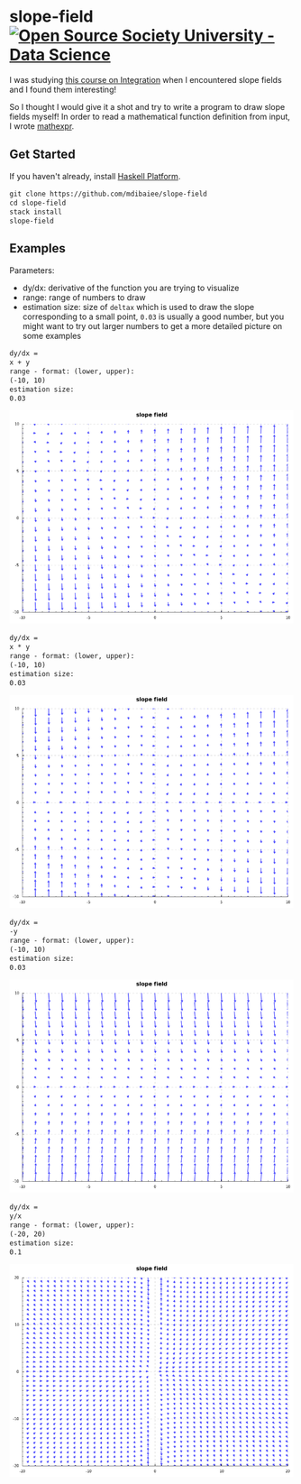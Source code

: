 slope-field [![Open Source Society University - Data Science](https://img.shields.io/badge/OSSU-data--science-blue.svg)](https://github.com/open-source-society/data-science)
===========

I was studying [this course on Integration](https://www.edx.org/course/calculus-1b-integration-mitx-18-01-2x) when I encountered
slope fields and I found them interesting!

So I thought I would give it a shot and try to write a program to draw slope fields myself!
In order to read a mathematical function definition from input, I wrote [mathexpr](/mdibaiee/mathexpr).

Get Started
-----------
If you haven't already, install [Haskell Platform](https://www.haskell.org/platform/).

```
git clone https://github.com/mdibaiee/slope-field
cd slope-field
stack install
slope-field
```
Examples
--------
Parameters:
  - dy/dx: derivative of the function you are trying to visualize
  - range: range of numbers to draw
  - estimation size: size of `deltax` which is used to draw the slope corresponding to a small point, `0.03` is usually a good number, but you might want to try out larger numbers to get a more detailed picture on some examples
```
dy/dx = 
x + y
range - format: (lower, upper): 
(-10, 10)
estimation size: 
0.03
```

![x plus y](https://github.com/mdibaiee/slope-field/blob/master/xpy.png?raw=true)

```
dy/dx = 
x * y
range - format: (lower, upper): 
(-10, 10)
estimation size: 
0.03
```

![x times y](https://github.com/mdibaiee/slope-field/blob/master/xty.png?raw=true)

```
dy/dx = 
-y
range - format: (lower, upper): 
(-10, 10)
estimation size: 
0.03
```

![minus y](https://github.com/mdibaiee/slope-field/blob/master/minusy.png?raw=true)

```
dy/dx = 
y/x
range - format: (lower, upper): 
(-20, 20)
estimation size: 
0.1
```

![y divided by x](https://github.com/mdibaiee/slope-field/blob/master/ydx.png?raw=true)
